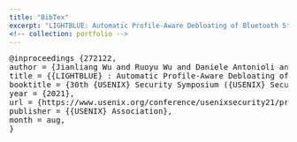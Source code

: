 ```yaml
---
title: "BibTex"
excerpt: "LIGHTBLUE: Automatic Profile-Aware Debloating of Bluetooth Stacks"
<!-- collection: portfolio -->
---
```


<pre>
@inproceedings {272122,
author = {Jianliang Wu and Ruoyu Wu and Daniele Antonioli and Mathias Payer and Nils Ole Tippenhauer and Dongyan Xu and Dave (Jing) Tian and Antonio Bianchi},
title = {{LIGHTBLUE} : Automatic Profile-Aware Debloating of Bluetooth Stacks},
booktitle = {30th {USENIX} Security Symposium ({USENIX} Security 21)},
year = {2021},
url = {https://www.usenix.org/conference/usenixsecurity21/presentation/wu-jianliang},
publisher = {{USENIX} Association},
month = aug,
}
</pre>